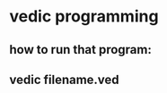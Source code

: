 <p>
  <h1>vedic programming</h1>
  <h2> how to run that program:</h2>
  <h2>vedic filename.ved</h2>
</p>
